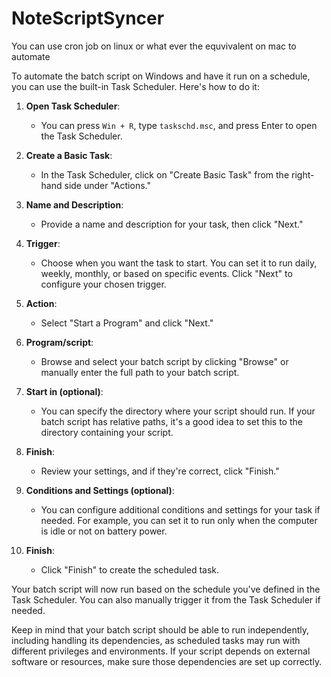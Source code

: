 # NoteScriptSyncer
You can use cron job on linux or what ever the equvivalent on mac to automate



To automate the batch script on Windows and have it run on a schedule, you can use the built-in Task Scheduler. Here's how to do it:

1. **Open Task Scheduler**:
   - You can press `Win + R`, type `taskschd.msc`, and press Enter to open the Task Scheduler.

2. **Create a Basic Task**:
   - In the Task Scheduler, click on "Create Basic Task" from the right-hand side under "Actions."

3. **Name and Description**:
   - Provide a name and description for your task, then click "Next."

4. **Trigger**:
   - Choose when you want the task to start. You can set it to run daily, weekly, monthly, or based on specific events. Click "Next" to configure your chosen trigger.

5. **Action**:
   - Select "Start a Program" and click "Next."

6. **Program/script**:
   - Browse and select your batch script by clicking "Browse" or manually enter the full path to your batch script.

7. **Start in (optional)**:
   - You can specify the directory where your script should run. If your batch script has relative paths, it's a good idea to set this to the directory containing your script.

8. **Finish**:
   - Review your settings, and if they're correct, click "Finish."

9. **Conditions and Settings (optional)**:
   - You can configure additional conditions and settings for your task if needed. For example, you can set it to run only when the computer is idle or not on battery power.

10. **Finish**:
    - Click "Finish" to create the scheduled task.

Your batch script will now run based on the schedule you've defined in the Task Scheduler. You can also manually trigger it from the Task Scheduler if needed.

Keep in mind that your batch script should be able to run independently, including handling its dependencies, as scheduled tasks may run with different privileges and environments. If your script depends on external software or resources, make sure those dependencies are set up correctly. 
